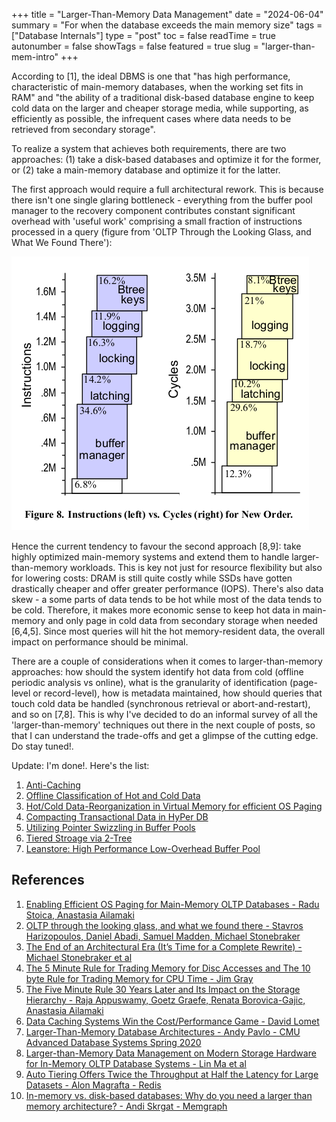 +++
title = "Larger-Than-Memory Data Management"
date = "2024-06-04"
summary = "For when the database exceeds the main memory size"
tags = ["Database Internals"]
type = "post"
toc = false
readTime = true
autonumber = false
showTags = false
featured = true
slug = "larger-than-mem-intro"
+++

According to [1], the ideal DBMS is one that "has high performance,
characteristic of main-memory databases, when the working set fits in RAM" and
"the ability of a traditional disk-based database engine to keep cold data on
the larger and cheaper storage media, while supporting, as efficiently as
possible, the infrequent cases where data needs to be retrieved from secondary
storage".

To realize a system that achieves both requirements, there are two approaches:
(1) take a disk-based databases and optimize it for the former, or (2) take a
main-memory database and optimize it for the latter.

The first approach would require a full architectural rework. This is because
there isn't one single glaring bottleneck - everything from the buffer pool
manager to the recovery component contributes constant significant overhead with
'useful work' comprising a small fraction of instructions processed in a query
(figure from 'OLTP Through the Looking Glass, and What We Found There'):

![figure 1](images/oltp_through_the_looking_glass.png)

Hence the current tendency to favour the second approach [8,9]: take highly
optimized main-memory systems and extend them to handle larger-than-memory
workloads. This is key not just for resource flexibility but also for lowering
costs: DRAM is still quite costly while SSDs have gotten drastically cheaper and
offer greater performance (IOPS). There's also data skew - a some parts of data
tends to be hot while most of the data tends to be cold. Therefore, it makes
more economic sense to keep hot data in main-memory and only page in cold data
from secondary storage when needed [6,4,5]. Since most queries will hit the hot
memory-resident data, the overall impact on performance should be minimal.

There are a couple of considerations when it comes to larger-than-memory
approaches: how should the system identify hot data from cold (offline periodic
analysis vs online), what is the granularity of identification (page-level or
record-level), how is metadata maintained, how should queries that touch cold
data be handled (synchronous retrieval or abort-and-restart), and so on [7,8].
This is why I've decided to do an informal survey of all the
'larger-than-memory' techniques out there in the next couple of posts, so that I
can understand the trade-offs and get a glimpse of the cutting edge. Do stay
tuned!.

Update: I'm done!. Here's the list:

1. [Anti-Caching](/notes/2024/anti-caching/)
2. [Offline Classification of Hot and Cold Data](/notes/2024/project-siberia-hot-cold-id/)
3. [Hot/Cold Data-Reorganization in Virtual Memory for efficient OS Paging](/notes/2024/efficient-os-paging-hot-cold-db/)
4. [Compacting Transactional Data in HyPer DB](/notes/2024/hyper-compaction/)
5. [Utilizing Pointer Swizzling in Buffer Pools](/notes/2024/pointer-swizzling/)
6. [Tiered Stroage via 2-Tree](/notes/2024/two-tree/)
7. [Leanstore: High Performance Low-Overhead Buffer Pool](/p/leanstore/)

## References

1. [Enabling Efficient OS Paging for Main-Memory OLTP Databases - Radu Stoica, Anastasia Ailamaki](https://www.inf.ufpr.br/carmem/oficinaBD/artigos2s2013/a7-stoica.pdf)
2. [OLTP through the looking glass, and what we found there - Stavros Harizopoulos, Daniel Abadi, Samuel Madden, Michael Stonebraker](https://dl.acm.org/doi/10.1145/1376616.1376713)
3. [The End of an Architectural Era (It’s Time for a Complete Rewrite) - Michael Stonebraker et al](http://nms.csail.mit.edu/~stavros/pubs/hstore.pdf)
4. [The 5 Minute Rule for Trading Memory for Disc Accesses and The 10 byte Rule for Trading Memory for CPU Time - Jim Gray](https://dl.acm.org/doi/pdf/10.1145/38714.38755)
5. [The Five Minute Rule 30 Years Later and Its Impact on the Storage Hierarchy - Raja Appuswamy, Goetz Graefe, Renata Borovica-Gajic, Anastasia Ailamaki](https://cs-people.bu.edu/mathan/reading-groups/papers-classics/5minrule2019.pdf)
6. [Data Caching Systems Win the Cost/Performance Game - David Lomet](https://www.semanticscholar.org/paper/Data-Caching-Systems-Win-the-Cost-Performance-Game.-Lomet/c8d099c4d3b441e9c1b83a6af46b484afc4979bc)
7. [Larger-Than-Memory Database Architectures - Andy Pavlo - CMU Advanced Database Systems Spring 2020](https://www.youtube.com/watch?v=oVro2uEzQ9s)
8. [Larger-than-Memory Data Management on Modern Storage Hardware for In-Memory OLTP Database Systems - Lin Ma et al](https://dl.acm.org/doi/pdf/10.1145/2933349.2933358)
9. [Auto Tiering Offers Twice the Throughput at Half the Latency for Large Datasets - Alon Magrafta - Redis](https://redis.io/blog/introducing-auto-tiering/)
10. [In-memory vs. disk-based databases: Why do you need a larger than memory architecture? - Andi Skrgat - Memgraph](https://memgraph.com/blog/in-memory-vs-disk-based-databases-larger-than-memory-architecture)
